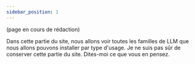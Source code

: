```yaml
---
sidebar_position: 1
---
```

(page en cours de rédaction)

Dans cette partie du site, nous allons voir toutes les familles de LLM que nous allons pouvons installer par type d'usage. Je ne suis pas sûr de conserver cette partie du site. Dites-moi ce que vous en pensez.